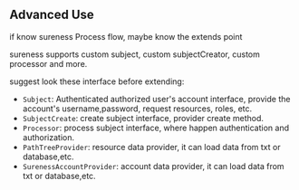 ## Advanced Use  

if know sureness Process flow, maybe know the extends point  

sureness supports custom subject, custom subjectCreator, custom processor and more.  

suggest look these interface before extending:  

- `Subject`: Authenticated authorized  user's account interface, provide the account's username,password, request resources, roles, etc.  
- `SubjectCreate`: create subject interface, provider create method.    
- `Processor`:  process subject interface, where happen authentication and authorization.   
- `PathTreeProvider`: resource data provider, it can load data from txt or database,etc.  
- `SurenessAccountProvider`: account data provider, it can load data from txt or database,etc.     
